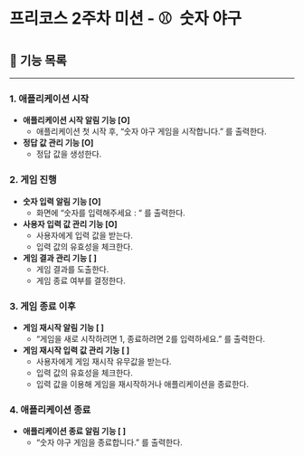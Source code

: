 # 프리코스 2주차 미션 - ⚾️  숫자 야구

## 🚀 기능 목록

---

### 1. 애플리케이션 시작

- **애플리케이션 시작 알림 기능 [O]**
  - 애플리케이션 첫 시작 후, “숫자 야구 게임을 시작합니다.” 를 출력한다.
- **정답 값 관리 기능 [O]**
  - 정답 값을 생성한다.

### 2. 게임 진행

- **숫자 입력 알림 기능 [O]**
  - 화면에 “숫자를 입력해주세요 : “ 를 출력한다.
- **사용자 입력 값 관리 기능 [O]**
  - 사용자에게 입력 값을 받는다.
  - 입력 값의 유효성을 체크한다.
- **게임 결과 관리 기능 [ ]**
  - 게임 결과를 도출한다.
  - 게임 종료 여부를 결정한다.

### 3. 게임 종료 이후

- **게임 재시작 알림 기능 [ ]**
  - “게임을 새로 시작하려면 1, 종료하려면 2를 입력하세요.” 를 출력한다.
- **게임 재시작 입력 값 관리 기능 [ ]**
  - 사용자에게 게임 재시작 유무값을 받는다.
  - 입력 값의 유효성을 체크한다.
  - 입력 값을 이용해 게임을 재시작하거나 애플리케이션을 종료한다.

### 4. 애플리케이션 종료

- **애플리케이션 종료 알림 기능 [ ]**
  - “숫자 야구 게임을 종료합니다.” 를 출력한다.
